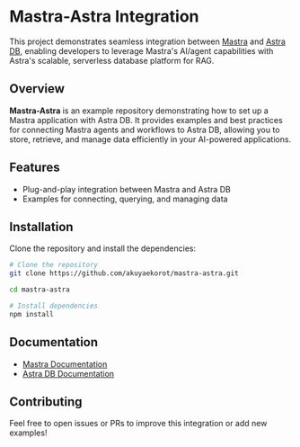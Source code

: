 # Mastra-Astra Integration

This project demonstrates seamless integration between [Mastra](https://mastra.ai) and [Astra DB](https://astra.datastax.com/), enabling developers to leverage Mastra's AI/agent capabilities with Astra's scalable, serverless database platform for RAG.

## Overview

**Mastra-Astra** is an example repository demonstrating how to set up a Mastra application with Astra DB. It provides examples and best practices for connecting Mastra agents and workflows to Astra DB, allowing you to store, retrieve, and manage data efficiently in your AI-powered applications.

## Features

- Plug-and-play integration between Mastra and Astra DB
- Examples for connecting, querying, and managing data

## Installation

Clone the repository and install the dependencies:

```bash
# Clone the repository
git clone https://github.com/akuyaekorot/mastra-astra.git

cd mastra-astra

# Install dependencies
npm install
```

## Documentation

- [Mastra Documentation](https://mastra.ai/docs)
- [Astra DB Documentation](https://docs.datastax.com/en/astra-serverless/docs/)

## Contributing

Feel free to open issues or PRs to improve this integration or add new examples!
